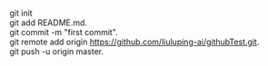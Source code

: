 git init  
git add README.md.    
git commit -m "first commit".    
git remote add origin https://github.com/liuluping-ai/githubTest.git.      
git push -u origin master.    
